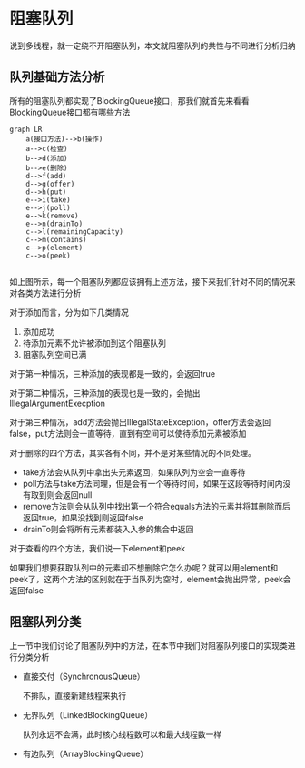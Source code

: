 # 阻塞队列

说到多线程，就一定绕不开阻塞队列，本文就阻塞队列的共性与不同进行分析归纳

## 队列基础方法分析

所有的阻塞队列都实现了BlockingQueue接口，那我们就首先来看看BlockingQueue接口都有哪些方法

```mermaid
graph LR
	a(接口方法)-->b(操作)
	a-->c(检查)
	b-->d(添加)
	b-->e(删除)
	d-->f(add)
	d-->g(offer)
	d-->h(put)
	e-->i(take)
	e-->j(poll)
	e-->k(remove)
	e-->n(drainTo)
	c-->l(remainingCapacity)
	c-->m(contains)
	c-->p(element)
	c-->o(peek)
	
```

如上图所示，每一个阻塞队列都应该拥有上述方法，接下来我们针对不同的情况来对各类方法进行分析

对于添加而言，分为如下几类情况

1. 添加成功
2. 待添加元素不允许被添加到这个阻塞队列
3. 阻塞队列空间已满

对于第一种情况，三种添加的表现都是一致的，会返回true

对于第二种情况，三种添加的表现也是一致的，会抛出IllegalArgumentExecption

对于第三种情况，add方法会抛出IllegalStateException，offer方法会返回false，put方法则会一直等待，直到有空间可以使待添加元素被添加

对于删除的四个方法，其实各有不同，并不是对某些情况的不同处理。

- take方法会从队列中拿出头元素返回，如果队列为空会一直等待
- poll方法与take方法同理，但是会有一个等待时间，如果在这段等待时间内没有取到则会返回null
- remove方法则会从队列中找出第一个符合equals方法的元素并将其删除而后返回true，如果没找到则返回false
- drainTo则会将所有元素都装入入参的集合中返回

对于查看的四个方法，我们说一下element和peek

如果我们想要获取队列中的元素却不想删除它怎么办呢？就可以用element和peek了，这两个方法的区别就在于当队列为空时，element会抛出异常，peek会返回false

## 阻塞队列分类

上一节中我们讨论了阻塞队列中的方法，在本节中我们对阻塞队列接口的实现类进行分类分析

- 直接交付（SynchronousQueue）

  不排队，直接新建线程来执行

- 无界队列（LinkedBlockingQueue）

  队列永远不会满，此时核心线程数可以和最大线程数一样

- 有边队列（ArrayBlockingQueue）